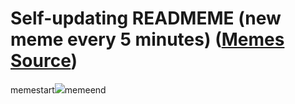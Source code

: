 # Self-updating READMEME (new meme every 5 minutes) ([Memes Source](https://bramses.notion.site/a49c1e962b7646879176ac3b327b6533?v=4d1eda54b170483cb03a40f257231764))

memestart![](https://www.notion.so/image/https%3A%2F%2Fs3-us-west-2.amazonaws.com%2Fsecure.notion-static.com%2F19d7aaff-7589-4999-b0d8-4fc830ead7fa%2F96620949-B16F-41A4-B8DF-1178A1BBB8BE.jpeg?table=block&id=877e255e-23d2-4c2c-ae93-620c4be0ef3c&cache=v2)memeend
